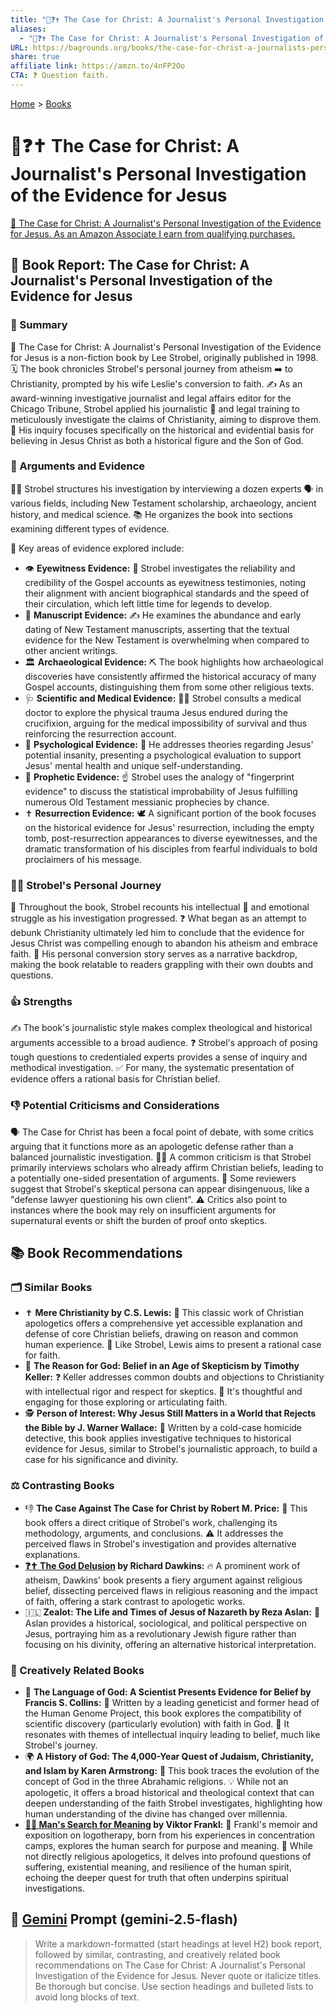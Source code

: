 ```yaml
---
title: "📰❓✝️ The Case for Christ: A Journalist's Personal Investigation of the Evidence for Jesus"
aliases:
  - "📰❓✝️ The Case for Christ: A Journalist's Personal Investigation of the Evidence for Jesus"
URL: https://bagrounds.org/books/the-case-for-christ-a-journalists-personal-investigation-of-the-evidence-for-jesus
share: true
affiliate link: https://amzn.to/4nFP2Oo
CTA: ❓ Question faith.
---
```

[Home](../index.md) > [Books](./index.md)  
# 📰❓✝️ The Case for Christ: A Journalist's Personal Investigation of the Evidence for Jesus  
[🛒 The Case for Christ: A Journalist's Personal Investigation of the Evidence for Jesus. As an Amazon Associate I earn from qualifying purchases.](https://amzn.to/4nFP2Oo)  
  
## 📖 Book Report: The Case for Christ: A Journalist's Personal Investigation of the Evidence for Jesus  
  
### 📝 Summary  
  
📖 The Case for Christ: A Journalist's Personal Investigation of the Evidence for Jesus is a non-fiction book by Lee Strobel, originally published in 1998. 🗓️ The book chronicles Strobel's personal journey from atheism ➡️ to Christianity, prompted by his wife Leslie's conversion to faith. ✍️ As an award-winning investigative journalist and legal affairs editor for the Chicago Tribune, Strobel applied his journalistic 🔎 and legal training to meticulously investigate the claims of Christianity, aiming to disprove them. 🎯 His inquiry focuses specifically on the historical and evidential basis for believing in Jesus Christ as both a historical figure and the Son of God.  
  
### 🔑 Arguments and Evidence  
  
👨‍💼 Strobel structures his investigation by interviewing a dozen experts 🗣️ in various fields, including New Testament scholarship, archaeology, ancient history, and medical science. 📚 He organizes the book into sections examining different types of evidence.  
  
🔑 Key areas of evidence explored include:  
  
* 👁️ **Eyewitness Evidence:** 📖 Strobel investigates the reliability and credibility of the Gospel accounts as eyewitness testimonies, noting their alignment with ancient biographical standards and the speed of their circulation, which left little time for legends to develop.  
* 📜 **Manuscript Evidence:** ✍️ He examines the abundance and early dating of New Testament manuscripts, asserting that the textual evidence for the New Testament is overwhelming when compared to other ancient writings.  
* 🏛️ **Archaeological Evidence:** ⛏️ The book highlights how archaeological discoveries have consistently affirmed the historical accuracy of many Gospel accounts, distinguishing them from some other religious texts.  
* 🩺 **Scientific and Medical Evidence:** 👨‍⚕️ Strobel consults a medical doctor to explore the physical trauma Jesus endured during the crucifixion, arguing for the medical impossibility of survival and thus reinforcing the resurrection account.  
* 🧠 **Psychological Evidence:** 🤔 He addresses theories regarding Jesus' potential insanity, presenting a psychological evaluation to support Jesus' mental health and unique self-understanding.  
* 🔮 **Prophetic Evidence:** ☝️ Strobel uses the analogy of "fingerprint evidence" to discuss the statistical improbability of Jesus fulfilling numerous Old Testament messianic prophecies by chance.  
* ✝️ **Resurrection Evidence:** 🕊️ A significant portion of the book focuses on the historical evidence for Jesus' resurrection, including the empty tomb, post-resurrection appearances to diverse eyewitnesses, and the dramatic transformation of his disciples from fearful individuals to bold proclaimers of his message.  
  
### 🚶‍♂️ Strobel's Personal Journey  
  
📖 Throughout the book, Strobel recounts his intellectual 🧠 and emotional struggle as his investigation progressed. ❓ What began as an attempt to debunk Christianity ultimately led him to conclude that the evidence for Jesus Christ was compelling enough to abandon his atheism and embrace faith. 🙏 His personal conversion story serves as a narrative backdrop, making the book relatable to readers grappling with their own doubts and questions.  
  
### 👍 Strengths  
  
✍️ The book's journalistic style makes complex theological and historical arguments accessible to a broad audience. ❓ Strobel's approach of posing tough questions to credentialed experts provides a sense of inquiry and methodical investigation. ✅ For many, the systematic presentation of evidence offers a rational basis for Christian belief.  
  
### 👎 Potential Criticisms and Considerations  
  
🗣️ The Case for Christ has been a focal point of debate, with some critics arguing that it functions more as an apologetic defense rather than a balanced journalistic investigation. 👨‍💼 A common criticism is that Strobel primarily interviews scholars who already affirm Christian beliefs, leading to a potentially one-sided presentation of arguments. 🤨 Some reviewers suggest that Strobel's skeptical persona can appear disingenuous, like a "defense lawyer questioning his own client". ⚠️ Critics also point to instances where the book may rely on insufficient arguments for supernatural events or shift the burden of proof onto skeptics.  
  
## 📚 Book Recommendations  
  
### 🗂️ Similar Books  
  
* ✝️ **Mere Christianity by C.S. Lewis:** 📖 This classic work of Christian apologetics offers a comprehensive yet accessible explanation and defense of core Christian beliefs, drawing on reason and common human experience. 🤝 Like Strobel, Lewis aims to present a rational case for faith.  
* 🤔 **The Reason for God: Belief in an Age of Skepticism by Timothy Keller:** ❓ Keller addresses common doubts and objections to Christianity with intellectual rigor and respect for skeptics. 💭 It's thoughtful and engaging for those exploring or articulating faith.  
* 🕵️ **Person of Interest: Why Jesus Still Matters in a World that Rejects the Bible by J. Warner Wallace:** 🔪 Written by a cold-case homicide detective, this book applies investigative techniques to historical evidence for Jesus, similar to Strobel's journalistic approach, to build a case for his significance and divinity.  
  
### ⚖️ Contrasting Books  
  
* 👎 **The Case Against The Case for Christ by Robert M. Price:** 📖 This book offers a direct critique of Strobel's work, challenging its methodology, arguments, and conclusions. ⚠️ It addresses the perceived flaws in Strobel's investigation and provides alternative explanations.  
* **[❓✝️ The God Delusion](./the-god-delusion.md) by Richard Dawkins:** 🔥 A prominent work of atheism, Dawkins' book presents a fiery argument against religious belief, dissecting perceived flaws in religious reasoning and the impact of faith, offering a stark contrast to apologetic works.  
* 🇮🇱 **Zealot: The Life and Times of Jesus of Nazareth by Reza Aslan:** 📜 Aslan provides a historical, sociological, and political perspective on Jesus, portraying him as a revolutionary Jewish figure rather than focusing on his divinity, offering an alternative historical interpretation.  
  
### 🎨 Creatively Related Books  
  
* 🧬 **The Language of God: A Scientist Presents Evidence for Belief by Francis S. Collins:** 🔬 Written by a leading geneticist and former head of the Human Genome Project, this book explores the compatibility of scientific discovery (particularly evolution) with faith in God. 🤝 It resonates with themes of intellectual inquiry leading to belief, much like Strobel's journey.  
* 🌍 **A History of God: The 4,000-Year Quest of Judaism, Christianity, and Islam by Karen Armstrong:** 📜 This book traces the evolution of the concept of God in the three Abrahamic religions. 💡 While not an apologetic, it offers a broad historical and theological context that can deepen understanding of the faith Strobel investigates, highlighting how human understanding of the divine has changed over millennia.  
* **[🔦💡 Man's Search for Meaning](./mans-search-for-meaning.md) by Viktor Frankl:** 🥺 Frankl's memoir and exposition on logotherapy, born from his experiences in concentration camps, explores the human search for purpose and meaning. 🙏 While not directly religious apologetics, it delves into profound questions of suffering, existential meaning, and resilience of the human spirit, echoing the deeper quest for truth that often underpins spiritual investigations.  
  
## 💬 [Gemini](https://gemini.google.com) Prompt (gemini-2.5-flash)  
> Write a markdown-formatted (start headings at level H2) book report, followed by similar, contrasting, and creatively related book recommendations on The Case for Christ: A Journalist's Personal Investigation of the Evidence for Jesus. Never quote or italicize titles. Be thorough but concise. Use section headings and bulleted lists to avoid long blocks of text.